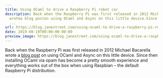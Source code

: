 ```yaml
---
title: Using OCaml to drive a Raspberry Pi robot car
description: Back when the Raspberry Pi was first released in 2012 Michael Bacarella
  wrotea blog poston using OCaml and Async on this little device.Since then installing
  ...
url: https://blog.janestreet.com/using-ocaml-to-drive-a-raspberry-pi-robot-car/
date: 2019-08-19T00:00:00-00:00
preview_image: https://blog.janestreet.com/using-ocaml-to-drive-a-raspberry-pi-robot-car/robot-pi.jpg
---
```


<p>Back when the Raspberry Pi was first released in 2012 Michael Bacarella wrote
a <a href="https://blog.janestreet.com/bootstrapping-ocamlasync-on-the-raspberry-pi/">blog post</a>
on using OCaml and Async on this little device.
Since then installing OCaml via opam has become a pretty smooth experience
and everything works out of the box when using Raspbian – the default Raspberry Pi
distribution.</p>
